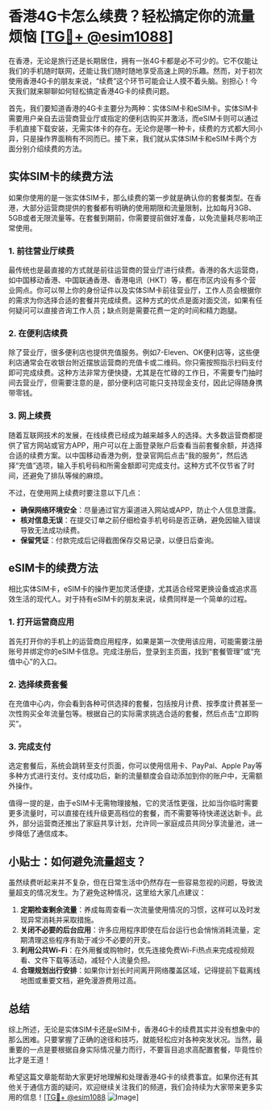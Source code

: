 # 香港4G卡怎么续费？轻松搞定你的流量烦恼 [[TG💪+ @esim1088](https://t.me/s/esim1088)]

在香港，无论是旅行还是长期居住，拥有一张4G卡都是必不可少的。它不仅能让我们的手机随时联网，还能让我们随时随地享受高速上网的乐趣。然而，对于初次使用香港4G卡的朋友来说，“续费”这个环节可能会让人摸不着头脑。别担心！今天我们就来聊聊如何轻松搞定香港4G卡的续费问题。

首先，我们要知道香港的4G卡主要分为两种：实体SIM卡和eSIM卡。实体SIM卡需要用户亲自去运营商营业厅或指定的便利店购买并激活，而eSIM卡则可以通过手机直接下载安装，无需实体卡的存在。无论你是哪一种卡，续费的方式都大同小异，只是操作界面稍有不同而已。接下来，我们就从实体SIM卡和eSIM卡两个方面分别介绍续费的方法。

## 实体SIM卡的续费方法

如果你使用的是一张实体SIM卡，那么续费的第一步就是确认你的套餐类型。在香港，大部分运营商提供的套餐都有明确的使用期限和流量限制，比如每月3GB、5GB或者无限流量等。在套餐到期前，你需要提前做好准备，以免流量耗尽影响正常使用。

### 1. 前往营业厅续费
最传统也是最直接的方式就是前往运营商的营业厅进行续费。香港的各大运营商，如中国移动香港、中国联通香港、香港电讯（HKT）等，都在市区内设有多个营业网点。你可以带上你的身份证件以及实体SIM卡前往营业厅，工作人员会根据你的需求为你选择合适的套餐并完成续费。这种方式的优点是面对面交流，如果有任何疑问可以直接咨询工作人员；缺点则是需要花费一定的时间和精力跑腿。

### 2. 在便利店续费
除了营业厅，很多便利店也提供充值服务。例如7-Eleven、OK便利店等，这些便利店通常会在收银台附近摆放运营商的充值卡或二维码。你只需按照指示扫码支付即可完成续费。这种方法非常方便快捷，尤其是在忙碌的工作日，不需要专门抽时间去营业厅，但需要注意的是，部分便利店可能只支持现金支付，因此记得随身携带零钱。

### 3. 网上续费
随着互联网技术的发展，在线续费已经成为越来越多人的选择。大多数运营商都提供了官方网站或官方APP，用户可以在上面登录账户后查看当前套餐余额，并选择合适的续费方案。以中国移动香港为例，登录官网后点击“我的服务”，然后选择“充值”选项，输入手机号码和所需金额即可完成支付。这种方式不仅节省了时间，还避免了排队等候的麻烦。

不过，在使用网上续费时要注意以下几点：
- **确保网络环境安全**：尽量通过官方渠道进入网站或APP，防止个人信息泄露。
- **核对信息无误**：在提交订单之前仔细检查手机号码是否正确，避免因输入错误导致无法成功续费。
- **保留凭证**：付款完成后记得截图保存交易记录，以便日后查询。

## eSIM卡的续费方法

相比实体SIM卡，eSIM卡的操作更加灵活便捷，尤其适合经常更换设备或追求高效生活的现代人。对于持有eSIM卡的朋友来说，续费同样是一个简单的过程。

### 1. 打开运营商应用
首先打开你的手机上的运营商应用程序，如果是第一次使用该应用，可能需要注册账号并绑定你的eSIM卡信息。完成注册后，登录到主页面，找到“套餐管理”或“充值中心”的入口。

### 2. 选择续费套餐
在充值中心内，你会看到各种可供选择的套餐，包括按月计费、按季度计费甚至一次性购买全年流量包等。根据自己的实际需求挑选合适的套餐，然后点击“立即购买”。

### 3. 完成支付
选定套餐后，系统会跳转至支付页面，你可以使用信用卡、PayPal、Apple Pay等多种方式进行支付。支付成功后，新的流量额度会自动添加到你的账户中，无需额外操作。

值得一提的是，由于eSIM卡无需物理接触，它的灵活性更强，比如当你临时需要更多流量时，可以直接在线升级更高档位的套餐，而不需要等待快递送达新卡。此外，部分运营商还推出了家庭共享计划，允许同一家庭成员共同分享流量池，进一步降低了通信成本。

## 小贴士：如何避免流量超支？

虽然续费听起来并不复杂，但在日常生活中仍然存在一些容易忽视的问题，导致流量超支的情况发生。为了避免这种情况，这里给大家几点建议：

1. **定期检查剩余流量**：养成每周查看一次流量使用情况的习惯，这样可以及时发现异常消耗并采取措施。
2. **关闭不必要的后台应用**：许多应用程序即使在后台运行也会悄悄消耗流量，定期清理这些程序有助于减少不必要的开支。
3. **利用公共Wi-Fi**：在外用餐或购物时，优先连接免费Wi-Fi热点来完成视频观看、文件下载等活动，减轻个人流量负担。
4. **合理规划出行安排**：如果你计划长时间离开网络覆盖区域，记得提前下载离线地图或重要文档，避免漫游费用过高。

## 总结

综上所述，无论是实体SIM卡还是eSIM卡，香港4G卡的续费其实并没有想象中的那么困难。只要掌握了正确的途径和技巧，就能轻松应对各种突发状况。当然，最重要的一点是要根据自身实际情况量力而行，不要盲目追求高配置套餐，毕竟性价比才是王道！

希望这篇文章能帮助大家更好地理解和处理香港4G卡的续费事宜。如果你还有其他关于通信方面的疑问，欢迎继续关注我们的频道，我们会持续为大家带来更多实用的信息！[[TG💪+ @esim1088](https://t.me/s/esim1088) ![Image](https://i.postimg.cc/4NQfJmqS/Snipaste-2025-05-13-00-14-12.png)]